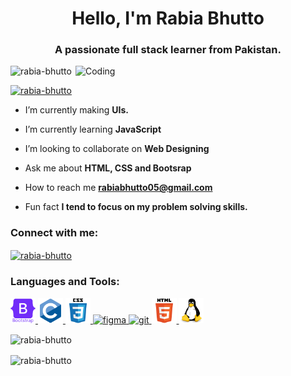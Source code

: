 <h1 align="center">Hello, I'm Rabia Bhutto</h1>
<h3 align="center">A passionate full stack learner from Pakistan.</h3>

<img src="https://pin.it/3MNzxnmic" alt="Coding" align="right" width="400px">

<p align="left"> <img src="https://komarev.com/ghpvc/?username=rabia-bhutto&label=Profile%20views&color=0e75b6&style=flat" alt="rabia-bhutto" /> </p>

<p align="left"> <a href="https://github.com/ryo-ma/github-profile-trophy"><img src="https://github-profile-trophy.vercel.app/?username=rabia-bhutto" alt="rabia-bhutto" /></a> </p>

- I’m currently making **UIs.**

- I’m currently learning **JavaScript**

- I’m looking to collaborate on **Web Designing**

- Ask me about **HTML, CSS and Bootsrap**

- How to reach me **rabiabhutto05@gmail.com**

- Fun fact **I tend to focus on my problem solving skills.**

<h3 align="left">Connect with me:</h3>
<p align="left">
<a href="https://linkedin.com/in/rabia-bhutto" target="blank"><img align="center" src="https://raw.githubusercontent.com/rahuldkjain/github-profile-readme-generator/master/src/images/icons/Social/linked-in-alt.svg" alt="rabia-bhutto" height="30" width="40" /></a>
</p>

<h3 align="left">Languages and Tools:</h3>
<p align="left"> <a href="https://getbootstrap.com" target="_blank" rel="noreferrer"> <img src="https://raw.githubusercontent.com/devicons/devicon/master/icons/bootstrap/bootstrap-plain-wordmark.svg" alt="bootstrap" width="40" height="40"/> </a> <a href="https://www.cprogramming.com/" target="_blank" rel="noreferrer"> <img src="https://raw.githubusercontent.com/devicons/devicon/master/icons/c/c-original.svg" alt="c" width="40" height="40"/> </a> <a href="https://www.w3schools.com/css/" target="_blank" rel="noreferrer"> <img src="https://raw.githubusercontent.com/devicons/devicon/master/icons/css3/css3-original-wordmark.svg" alt="css3" width="40" height="40"/> </a> <a href="https://www.figma.com/" target="_blank" rel="noreferrer"> <img src="https://www.vectorlogo.zone/logos/figma/figma-icon.svg" alt="figma" width="40" height="40"/> </a> <a href="https://git-scm.com/" target="_blank" rel="noreferrer"> <img src="https://www.vectorlogo.zone/logos/git-scm/git-scm-icon.svg" alt="git" width="40" height="40"/> </a> <a href="https://www.w3.org/html/" target="_blank" rel="noreferrer"> <img src="https://raw.githubusercontent.com/devicons/devicon/master/icons/html5/html5-original-wordmark.svg" alt="html5" width="40" height="40"/> </a> <a href="https://www.linux.org/" target="_blank" rel="noreferrer"> <img src="https://raw.githubusercontent.com/devicons/devicon/master/icons/linux/linux-original.svg" alt="linux" width="40" height="40"/> </a> </p>

<p><img align="center" src="https://github-readme-stats.vercel.app/api/top-langs?username=rabia-bhutto&show_icons=true&locale=en&layout=compact" alt="rabia-bhutto" /></p>

<p><img align="center" src="https://github-readme-streak-stats.herokuapp.com/?user=rabia-bhutto&" alt="rabia-bhutto" /></p>
